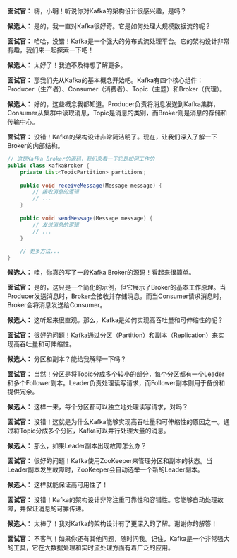 <!--
 * @Author: JavaPub
 * @Date: 2023-07-15 13:49:28
 * @LastEditors: your name
 * @LastEditTime: 2023-07-23 21:04:04
 * @Description: Here is the JavaPub code base. Search JavaPub on the whole web.
 * @FilePath: \JavaPub-Blog\docs\willbe\1v1\39. Kafka的架构设计是什么样子的.md
-->


**面试官：** 嗨，小明！听说你对Kafka的架构设计很感兴趣，是吗？

**候选人：** 是的，我一直对Kafka很好奇。它是如何处理大规模数据流的呢？

**面试官：** 哈哈，没错！Kafka是一个强大的分布式流处理平台。它的架构设计非常有趣，我们来一起探索一下吧！

**候选人：** 太好了！我迫不及待想了解更多。

**面试官：** 那我们先从Kafka的基本概念开始吧。Kafka有四个核心组件：Producer（生产者）、Consumer（消费者）、Topic（主题）和Broker（代理）。

**候选人：** 好的，这些概念我都知道。Producer负责将消息发送到Kafka集群，Consumer从集群中读取消息，Topic是消息的类别，而Broker则是消息的存储和传输中心。

**面试官：** 没错！Kafka的架构设计非常简洁明了。现在，让我们深入了解一下Broker的内部结构。

```java
// 这是Kafka Broker的源码，我们来看一下它是如何工作的
public class KafkaBroker {
    private List<TopicPartition> partitions;
    
    public void receiveMessage(Message message) {
        // 接收消息的逻辑
        // ...
    }
    
    public void sendMessage(Message message) {
        // 发送消息的逻辑
        // ...
    }
    
    // 更多方法...
}
```

**候选人：** 哇，你真的写了一段Kafka Broker的源码！看起来很简单。

**面试官：** 是的，这只是一个简化的示例，但它展示了Broker的基本工作原理。当Producer发送消息时，Broker会接收并存储消息。而当Consumer请求消息时，Broker会将消息发送给Consumer。

**候选人：** 这听起来很直观。那么，Kafka是如何实现高吞吐量和可伸缩性的呢？

**面试官：** 很好的问题！Kafka通过分区（Partition）和副本（Replication）来实现高吞吐量和可伸缩性。

**候选人：** 分区和副本？能给我解释一下吗？

**面试官：** 当然！分区是将Topic分成多个较小的部分，每个分区都有一个Leader和多个Follower副本。Leader负责处理读写请求，而Follower副本则用于备份和提供冗余。

**候选人：** 这样一来，每个分区都可以独立地处理读写请求，对吗？

**面试官：** 没错！这就是为什么Kafka能够实现高吞吐量和可伸缩性的原因之一。通过将Topic分成多个分区，Kafka可以并行处理大量的消息。

**候选人：** 那么，如果Leader副本出现故障怎么办？

**面试官：** 很好的问题！Kafka使用ZooKeeper来管理分区和副本的状态。当Leader副本发生故障时，ZooKeeper会自动选举一个新的Leader副本。

**候选人：** 这样就能保证高可用性了！

**面试官：** 没错！Kafka的架构设计非常注重可靠性和容错性。它能够自动处理故障，并保证消息的可靠传递。

**候选人：** 太棒了！我对Kafka的架构设计有了更深入的了解。谢谢你的解答！

**面试官：** 不客气！如果你还有其他问题，随时问我。记住，Kafka是一个非常强大的工具，它在大数据处理和实时流处理方面有着广泛的应用。


